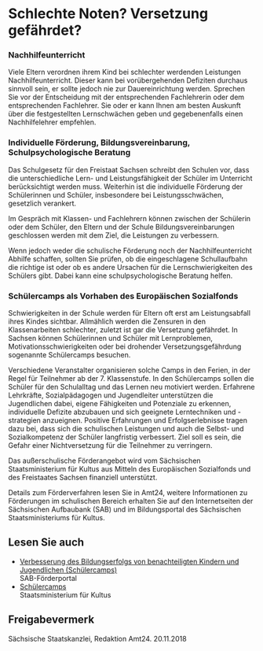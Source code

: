 # Schlechte Noten? Versetzung gefährdet?

### Nachhilfeunterricht

Viele Eltern verordnen ihrem Kind bei schlechter werdenden Leistungen Nachhilfeunterricht. Dieser kann bei vorübergehenden Defiziten durchaus sinnvoll sein, er sollte jedoch nie zur Dauereinrichtung werden. Sprechen Sie vor der Entscheidung mit der entsprechenden Fachlehrerin oder dem entsprechenden Fachlehrer. Sie oder er kann Ihnen am besten Auskunft über die festgestellten Lernschwächen geben und gegebenenfalls einen Nachhilfelehrer empfehlen.

### Individuelle Förderung, Bildungsvereinbarung, Schulpsychologische Beratung

Das Schulgesetz für den Freistaat Sachsen schreibt den Schulen vor, dass die unterschiedliche Lern- und Leistungsfähigkeit der Schüler im Unterricht berücksichtigt werden muss. Weiterhin ist die individuelle Förderung der Schülerinnen und Schüler, insbesondere bei Leistungsschwächen, gesetzlich verankert.

Im Gespräch mit Klassen- und Fachlehrern können zwischen der Schülerin oder dem Schüler, den Eltern und der Schule Bildungsvereinbarungen geschlossen werden mit dem Ziel, die Leistungen zu verbessern.

Wenn jedoch weder die schulische Förderung noch der Nachhilfeunterricht Abhilfe schaffen, sollten Sie prüfen, ob die eingeschlagene Schullaufbahn die richtige ist oder ob es andere Ursachen für die Lernschwierigkeiten des Schülers gibt. Dabei kann eine schulpsychologische Beratung helfen.

### Schülercamps als Vorhaben des Europäischen Sozialfonds

Schwierigkeiten in der Schule werden für Eltern oft erst am Leistungsabfall ihres Kindes sichtbar. Allmählich werden die Zensuren in den Klassenarbeiten schlechter, zuletzt ist gar die Versetzung gefährdet. In Sachsen können Schülerinnen und Schüler mit Lernproblemen, Motivationsschwierigkeiten oder bei drohender Versetzungsgefährdung sogenannte Schülercamps besuchen.

Verschiedene Veranstalter organisieren solche Camps in den Ferien, in der Regel für Teilnehmer ab der 7. Klassenstufe. In den Schülercamps sollen die Schüler für den Schulalltag und das Lernen neu motiviert werden. Erfahrene Lehrkräfte, Sozialpädagogen und Jugendleiter unterstützen die Jugendlichen dabei, eigene Fähigkeiten und Potenziale zu erkennen, individuelle Defizite abzubauen und sich geeignete Lerntechniken und -strategien anzueignen. Positive Erfahrungen und Erfolgserlebnisse tragen dazu bei, dass sich die schulischen Leistungen und auch die Selbst- und Sozialkompetenz der Schüler langfristig verbessert. Ziel soll es sein, die Gefahr einer Nichtversetzung für die Teilnehmer zu verringern.

Das außerschulische Förderangebot wird vom Sächsischen Staatsministerium für Kultus aus Mitteln des Europäischen Sozialfonds und des Freistaates Sachsen finanziell unterstützt.

Details zum Förderverfahren lesen Sie in Amt24, weitere Informationen zu Förderungen im schulischen Bereich erhalten Sie auf den Internetseiten der Sächsischen Aufbaubank (SAB) und im Bildungsportal des Sächsischen Staatsministeriums für Kultus.

## Lesen Sie auch

* [Verbesserung des Bildungserfolgs von benachteiligten Kindern und Jugendlichen (Schülercamps)](https://www.sab.sachsen.de/f%C3%B6rderprogramme/sie-planen-ihre-mitarbeiter-oder-sich-selbst-weiterzubilden/sch%C3%BClercamps.jsp "Sächsische Aufbaubank: Schülercamps")  
  SAB-Förderportal
* [Schülercamps](https://www.schule.sachsen.de/11291.htm)  
  Staatsministerium für Kultus

## Freigabevermerk

Sächsische Staatskanzlei, Redaktion Amt24. 20.11.2018
